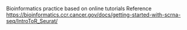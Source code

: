 Bioinformatics practice based on online tutorials 
Reference https://bioinformatics.ccr.cancer.gov/docs/getting-started-with-scrna-seq/IntroToR_Seurat/
